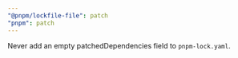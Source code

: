 ```yaml
---
"@pnpm/lockfile-file": patch
"pnpm": patch
---
```


Never add an empty patchedDependencies field to `pnpm-lock.yaml`.
